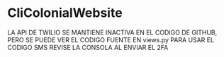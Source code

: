 # CliColonialWebsite
LA API DE TWILIO SE MANTIENE INACTIVA EN EL CODIGO DE GITHUB, PERO SE PUEDE VER EL CODIGO FUENTE EN views.py
PARA USAR EL CODIGO SMS REVISE LA CONSOLA AL ENVIAR EL 2FA
